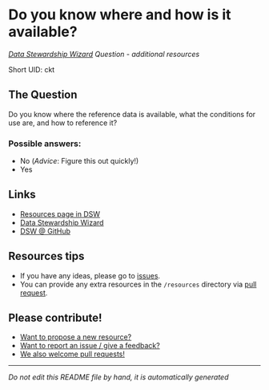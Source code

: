 # Do you know where and how is it available?

*[Data Stewardship Wizard] Question - additional resources*

Short UID: ckt

## The Question

Do you know where the reference data is available, what the conditions for use are, and how to reference it?

### Possible answers:

  * No (*Advice*: Figure this out quickly!)
  * Yes 

## Links

  * [Resources page in DSW]
  * [Data Stewardship Wizard]
  * [DSW @ GitHub]


## Resources tips

  * If you have any ideas, please go to [issues].
  * You can provide any extra resources in the `/resources` directory via [pull request].

## Please contribute!

  * [Want to propose a new resource?](https://github.com/DSQResources/DSQ-ckt/issues/new)
  * [Want to report an issue / give a feedback?](https://github.com/DSQResources/DSQ-ckt/issues/new)
  * [We also welcome pull requests!](https://github.com/DSQResources/DSQ-ckt/pulls)

----

*Do not edit this README file by hand, it is automatically generated*

[Data Stewardship Wizard]: https://dmp.fairdata.solutions
[Resources page in DSW]: https://dmp.fairdata.solutions/resources/ckt
[DSW @ GitHub]: https://github.com/DataStewardshipWizard
[issues]: https://help.github.com/articles/about-issues/
[pull request]: https://help.github.com/articles/about-pull-requests/